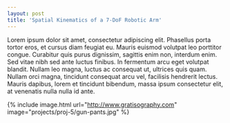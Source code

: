 ```yaml
---
layout: post
title: 'Spatial Kinematics of a 7-DoF Robotic Arm'
---
```


Lorem ipsum dolor sit amet, consectetur adipiscing elit. Phasellus porta tortor eros, et cursus diam feugiat eu. Mauris euismod volutpat leo porttitor congue. Curabitur quis purus dignissim, sagittis enim non, interdum enim. Sed vitae nibh sed ante luctus finibus. In fermentum arcu eget volutpat blandit. Nullam leo magna, luctus ac consequat ut, ultrices quis quam. Nullam orci magna, tincidunt consequat arcu vel, facilisis hendrerit lectus. Mauris dapibus, lorem et tincidunt bibendum, massa ipsum consectetur elit, at venenatis nulla nulla id ante.

{% include image.html url="http://www.gratisography.com" image="projects/proj-5/gun-pants.jpg" %}
